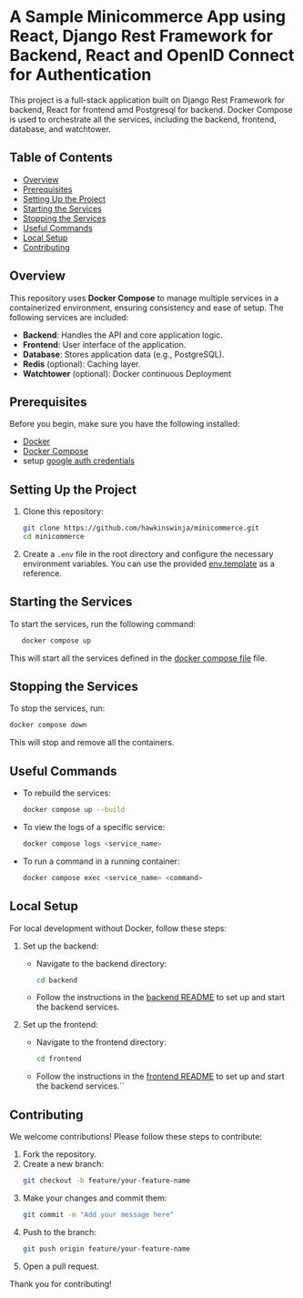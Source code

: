 # A Sample Minicommerce App using React, Django Rest Framework for Backend, React and OpenID Connect for Authentication

This project is a full-stack application built on Django Rest Framework for backend, React for frontend amd Postgresql for backend. Docker Compose is used to orchestrate all the services, including the backend, frontend, database, and watchtower.

## Table of Contents
- [Overview](#overview)
- [Prerequisites](#prerequisites)
- [Setting Up the Project](#setting-up-the-project)
- [Starting the Services](#starting-the-services)
- [Stopping the Services](#stopping-the-services)
- [Useful Commands](#useful-commands)
- [Local Setup](#local-setup)
- [Contributing](#contributing)

## Overview

This repository uses **Docker Compose** to manage multiple services in a containerized environment, ensuring consistency and ease of setup. The following services are included:
- **Backend**: Handles the API and core application logic.
- **Frontend**: User interface of the application.
- **Database**: Stores application data (e.g., PostgreSQL).
- **Redis** (optional): Caching layer.
- **Watchtower** (optional): Docker continuous Deployment

## Prerequisites

Before you begin, make sure you have the following installed:
- [Docker](https://docs.docker.com/get-docker/)
- [Docker Compose](https://docs.docker.com/compose/install/)
- setup [google auth credentials](https://console.cloud.google.com/apis/credentials)
## Setting Up the Project

1. Clone this repository:
   ```bash
   git clone https://github.com/hawkinswinja/minicommerce.git
   cd minicommerce
   ```
2. Create a `.env` file in the root directory and configure the necessary environment variables. You can use the provided [env.template](./backend/env.template) as a reference.


## Starting the Services

To start the services, run the following command:
```bash
   docker compose up
```
This will start all the services defined in the [docker compose file](./docker-compose.yaml) file.

## Stopping the Services

To stop the services, run:
```bash
docker compose down
```
This will stop and remove all the containers.

## Useful Commands

- To rebuild the services:
  ```bash
  docker compose up --build
  ```

- To view the logs of a specific service:
  ```bash
  docker compose logs <service_name>
  ```

- To run a command in a running container:
  ```bash
  docker compose exec <service_name> <command>
  ```

## Local Setup

For local development without Docker, follow these steps:

1. Set up the backend:
    - Navigate to the backend directory:
      ```bash
      cd backend
      ```
    - Follow the instructions in the [backend README](./backend/README.md) to set up and start the backend services.

2. Set up the frontend:
    - Navigate to the frontend directory:
      ```bash
      cd frontend
      ```
    - Follow the instructions in the [frontend README](./frontend/README.md) to set up and start the backend services.``

## Contributing

We welcome contributions! Please follow these steps to contribute:

1. Fork the repository.
2. Create a new branch:
    ```bash
    git checkout -b feature/your-feature-name
    ```
3. Make your changes and commit them:
    ```bash
    git commit -m "Add your message here"
    ```
4. Push to the branch:
    ```bash
    git push origin feature/your-feature-name
    ```
5. Open a pull request.

Thank you for contributing!

